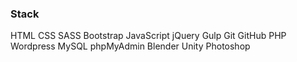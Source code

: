 ### Stack

HTML CSS SASS Bootstrap JavaScript jQuery Gulp
Git GitHub PHP Wordpress MySQL phpMyAdmin
Blender Unity Photoshop
